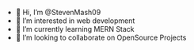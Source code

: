 - 👋 Hi, I’m @StevenMash09
- 👀 I’m interested in web development 
- 🌱 I’m currently learning MERN Stack
- 💞️ I’m looking to collaborate on OpenSource Projects


<!---
StevenMash09/StevenMash09 is a ✨ special ✨ repository because its `README.md` (this file) appears on your GitHub profile.
You can click the Preview link to take a look at your changes.
--->
